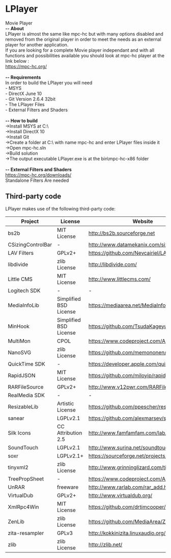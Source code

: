 # LPlayer
Movie Player
<br>
<b>-- About</b>
<br>LPlayer is almost the same like mpc-hc but with many options disabled and removed from the original player
in order to meet the needs as an external player for another application.
<br>
If you are looking for a complete Movie player independant and with all functions and possibilities available
you should look at mpc-hc player at the link below :
<br>https://mpc-hc.org/
<br>
<br><b>-- Requirements</b>
<br>In order to build the LPlayer you will need 
<br>- MSYS 
<br>- DirectX June 10
<br>- Git Version 2.6.4 32bit
<br>- The LPlayer Files
<br>- External Filters and Shaders 
<br>
<br><b>-- How to build</b>
<br>->Install MSYS at C:\\
<br>->Install DirectX 10
<br>->Install Git
<br>->Create a folder at C:\\ with name mpc-hc and enter LPlayer files inside it
<br>->Open mpc-hc.sln
<br>->Build solution
<br>->The output executable LPlayer.exe is at the bin\mpc-hc-x86 folder
<br>
<br><b>-- External Filters and Shaders</b>
<br>https://mpc-hc.org/downloads/
<br>Standalone Filters Are needed 
<br>
## Third-party code
LPlayer makes use of the following third-party code:

| Project           | License                   | Website           |
| ----------------- | ------------------------- | ----------------- |
| bs2b              | MIT License               | <http://bs2b.sourceforge.net> |
| CSizingControlBar | -                         | <http://www.datamekanix.com/sizecbar/> |
| LAV Filters       | GPLv2+                    | <https://github.com/Nevcairiel/LAVFilters> |
| libdivide         | zlib License              | <http://libdivide.com/> |
| Little CMS        | MIT License               | <http://www.littlecms.com/> |
| Logitech SDK      | -                         | - |
| MediaInfoLib      | Simplified BSD License    | <https://mediaarea.net/MediaInfo> |
| MinHook           | Simplified BSD License    | <https://github.com/TsudaKageyu/minhook> |
| MultiMon          | CPOL                      | <https://www.codeproject.com/Articles/3690/> |
| NanoSVG           | zlib License              | <https://github.com/memononen/nanosvg> |
| QuickTime SDK     | -                         | <https://developer.apple.com/quicktime/> |
| RapidJSON         | MIT License               | <https://github.com/miloyip/rapidjson> |
| RARFileSource     | GPLv2+                    | <http://www.v12pwr.com/RARFileSource/> |
| RealMedia SDK     | -                         | - |
| ResizableLib      | Artistic License          | <https://github.com/ppescher/resizablelib> |
| sanear            | LGPLv2.1                  | <https://github.com/alexmarsev/sanear> |
| Silk Icons        | CC Attribution 2.5        | <http://www.famfamfam.com/lab/icons/silk/> |
| SoundTouch        | LGPLv2.1                  | <http://www.surina.net/soundtouch/> |
| soxr              | LGPLv2.1+                 | <https://sourceforge.net/projects/soxr/> |
| tinyxml2          | zlib License              | <http://www.grinninglizard.com/tinyxml2/> |
| TreePropSheet     | -                         | <https://www.codeproject.com/Articles/3709/> |
| UnRAR             | freeware                  | <http://www.rarlab.com/rar_add.htm> |
| VirtualDub        | GPLv2+                    | <http://www.virtualdub.org/> |
| XmlRpc4Win        | MIT License               | <https://github.com/drtimcooper/XmlRpc4Win> |
| ZenLib            | zlib License              | <https://github.com/MediaArea/ZenLib> |
| zita-resampler    | GPLv3                     | <http://kokkinizita.linuxaudio.org/linuxaudio/> |
| zlib              | zlib License              | <http://zlib.net/> |
